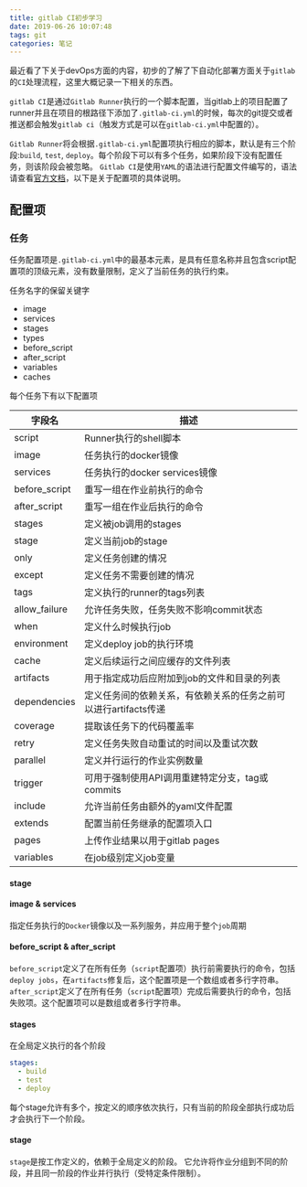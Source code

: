 ```yaml
---
title: gitlab CI初步学习
date: 2019-06-26 10:07:48
tags: git
categories: 笔记
---
```

最近看了下关于devOps方面的内容，初步的了解了下自动化部署方面关于`gitlab`的`CI`处理流程，这里大概记录一下相关的东西。

`gitlab CI`是通过`Gitlab Runner`执行的一个脚本配置，当gitlab上的项目配置了runner并且在项目的根路径下添加了`.gitlab-ci.yml`的时候，每次的git提交或者推送都会触发`gitlab ci`（触发方式是可以在`gitlab-ci.yml`中配置的）。

`Gitlab Runner`将会根据`.gitlab-ci.yml`配置项执行相应的脚本，默认是有三个阶段:`build`, `test`, `deploy`。每个阶段下可以有多个任务，如果阶段下没有配置任务，则该阶段会被忽略。
`Gitlab CI`是使用`YAML`的语法进行配置文件编写的，语法请查看[官方文档](https://yaml.org/)，以下是关于配置项的具体说明。

## 配置项
### 任务
任务配置项是`.gitlab-ci.yml`中的最基本元素，是具有任意名称并且包含script配置项的顶级元素，没有数量限制，定义了当前任务的执行约束。

任务名字的保留关键字
+ image
+ services
+ stages
+ types
+ before_script
+ after_script
+ variables
+ caches

每个任务下有以下配置项

|字段名|描述|
|------|------|
|script|Runner执行的shell脚本|
|image |任务执行的docker镜像|
|services|任务执行的docker services镜像|
|before_script|重写一组在作业前执行的命令|
|after_script|重写一组在作业后执行的命令|
|stages|定义被job调用的stages|
|stage|定义当前job的stage|
|only|定义任务创建的情况|
|except|定义任务不需要创建的情况|
|tags|定义执行的runner的tags列表|
|allow_failure|允许任务失败，任务失败不影响commit状态|
|when|定义什么时候执行job|
|environment|定义deploy job的执行环境|
|cache|定义后续运行之间应缓存的文件列表|
|artifacts|用于指定成功后应附加到job的文件和目录的列表|
|dependencies|定义任务间的依赖关系，有依赖关系的任务之前可以进行artifacts传递|
|coverage|提取该任务下的代码覆盖率|
|retry|定义任务失败自动重试的时间以及重试次数|
|parallel|定义并行运行的作业实例数量|
|trigger|可用于强制使用API调用重建特定分支，tag或commits|
|include|允许当前任务由额外的yaml文件配置|
|extends|配置当前任务继承的配置项入口|
|pages|上传作业结果以用于gitlab pages|
|variables|在job级别定义job变量|

#### stage

#### image & services
指定任务执行的`Docker`镜像以及一系列服务，并应用于整个`job`周期
#### before_script & after_script
`before_script`定义了在所有任务（`script`配置项）执行前需要执行的命令，包括`deploy jobs`，在`artifacts`修复后，这个配置项是一个数组或者多行字符串。
`after_script`定义了在所有任务（`script`配置项）完成后需要执行的命令，包括失败项。这个配置项可以是数组或者多行字符串。
#### stages
在全局定义执行的各个阶段
```YAML
stages:
  - build
  - test
  - deploy
```
每个stage允许有多个，按定义的顺序依次执行，只有当前的阶段全部执行成功后才会执行下一个阶段。
#### stage
`stage`是按工作定义的，依赖于全局定义的阶段。 它允许将作业分组到不同的阶段，并且同一阶段的作业并行执行（受特定条件限制）。
